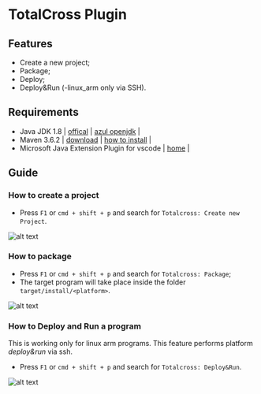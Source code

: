# TotalCross Plugin

## Features
- Create a new project;
- Package;
- Deploy;
- Deploy&Run (-linux_arm only via SSH).

## Requirements
- Java JDK 1.8 | [offical](https://www.oracle.com/technetwork/java/javase/downloads/jdk8-downloads-2133151.html) | [azul openjdk](https://www.azul.com/downloads/zulu-community/?&version=java-8-lts&architecture=x86-64-bit&package=jdk) |
- Maven 3.6.2 | [download](https://maven.apache.org/download.cgi) | [how to install](https://maven.apache.org/install.html) |
- Microsoft Java Extension Plugin for vscode | [home](https://marketplace.visualstudio.com/items?itemName=vscjava.vscode-java-pack) |

## Guide

### How to create a project
- Press `F1` or `cmd + shift + p` and search for `Totalcross: Create new Project`.

![alt text](images/create.gif)

### How to package
- Press `F1` or `cmd + shift + p` and search for `Totalcross: Package`;
- The target program will take place inside the folder `target/install/<platform>`.

![alt text](images/package.gif)

### How to Deploy and Run a program

This is working only for linux arm programs. This feature performs platform *deploy&run* via ssh. 

- Press `F1` or `cmd + shift + p` and search for `Totalcross: Deploy&Run`.

![alt text](images/deployandrun.gif)

